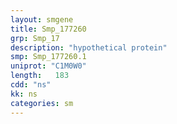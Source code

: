 ```yaml
---
layout: smgene
title: Smp_177260
grp: Smp_17
description: "hypothetical protein"
smp: Smp_177260.1
uniprot: "C1M0W0"
length:   183
cdd: "ns"
kk: ns
categories: sm
---
```

